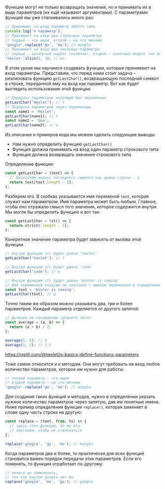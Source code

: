 
Функции могут не только возвращать значения, но и принимать их в виде параметров (их ещё называют аргументами). С параметрами функций мы уже сталкивались много раз:

```javascript
// Принимает на вход параметр любого типа
console.log('я параметр');
// Принимает на вход два строковых параметра
// первый – что ищем, второй – на что меняем
'google'.replace('go', 'mo'); // moogle
// Принимает на вход два числовых параметра
// первый – начальный индекс (включая), второй – конечный индекс (не включая)
'hexlet'.slice(1, 3); // ex
```

В этом уроке мы научимся создавать функции, которые принимают на вход параметры. Представим, что перед нами стоит задача – реализовать функцию `getLastChar()`, возвращающую последний символ в строке, переданной ему на вход как параметр. Вот как будет выглядеть использование этой функции:

```javascript
// Передача параметров напрямую без переменных
getLastChar('Hexlet'); // t
// Передача параметров через переменные
const name1 = 'Hexlet';
getLastChar(name1); // t
const name2 = 'Goo';
getLastChar(name2); // o
```

Из описания и примеров кода мы можем сделать следующие выводы:

* Нам нужно определить функцию `getLastChar()`
* Функция должна принимать на вход один параметр строкового типа
* Функция должна возвращать значение строкового типа

Определение функции:

```javascript
const getLastChar = (text) => {
  // Вычисляем индекс последнего символа как длина строки - 1
  return text[text.length - 1];
};
```

Разберем его. В скобках указывается имя переменой `text`, которая служит нам параметром. Имя параметра может быть любым. Главное, чтобы оно отражало смысл того значения, которое содержится внутри. Мы могли бы определить функцию и вот так:

```javascript
const getLastChar = (str) => {
  return str[str.length - 1];
};
```

Конкретное значение параметра будет зависеть от вызова этой функции.

```javascript
// Внутри функции str будет равна 'hexlet'
getLastChar('hexlet'); // t

// Внутри функции str будет равна 'code'
getLastChar('code'); // e

// Внутри функции str будет равна 'Winter is coming'
// Имя переменной снаружи не связанно с именем переменной в определении функции
const text = 'Winter is coming';
getLastChar(text); // g
```

Точно таким же образом можно указывать два, три и более параметров. Каждый параметр отделяется от другого запятой:

```javascript
// функция по нахождению среднего числа
const average = (a, b) => {
  return (a + b) / 2;
};

average(1, 5); // 3
average(1, 2); // 1.5
```

https://replit.com/@hexlet/js-basics-define-functions-parameters

Тоже самое относится и к методам. Они могут требовать на вход любое количество параметров, которое им нужно для работы:

```javascript
// первый параметр – что ищем
// второй параметр – на что меняем
'google'.replace('go', 'mo'); // moogle
````

Для создания таких функций и методов, нужно в определении указать нужное количество параметров через запятую, дав им понятные имена. Ниже пример определения функции `replace()`, которая заменяет в слове одну часть строки на другую:

```javascript
const replace = (text, from, to) => {
  // здесь тело функции, но мы его
  // опускаем, чтобы не отвлекаться
};

replace('google', 'go', 'mo'); // moogle
```

Когда параметров два и более, то практически для всех функций становится важен порядок передачи этих параметров. Если его поменять, то функция отработает по-другому:

```javascript
// ничего не заменилось,
// так как внутри google нет mo
replace('google', 'mo', 'go'); // google
```
